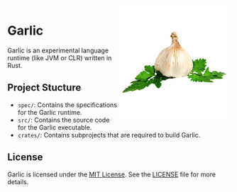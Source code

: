 <img align="right" alt="Garlic Icon" src="assets/garlic.png">

# Garlic
Garlic is an experimental language runtime (like JVM or CLR) written in Rust.

## Project Stucture
* `spec/`: Contains the specifications for the Garlic runtime.
* `src/`: Contains the source code for the Garlic executable.
* `crates/`: Contains subprojects that are required to build Garlic.

## License
Garlic is licensed under the [MIT License](https://opensource.org/license/mit/).
See the [LICENSE](LICENSE) file for more details.